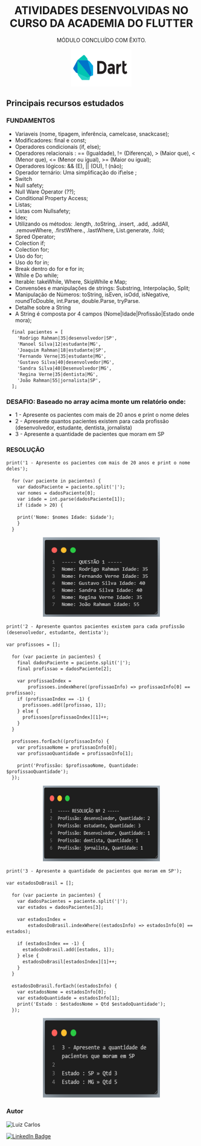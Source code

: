 <h1 align="center">ATIVIDADES DESENVOLVIDAS NO CURSO DA ACADEMIA DO FLUTTER</h1>

<p align="center"> MÓDULO CONCLUÍDO COM ÊXITO.</p>

<p align="center">
<img width="160" height="100" src="images/dart.png"/>


</p>


## Principais recursos estudados

### FUNDAMENTOS

- Variaveis (nome, tipagem, inferência, camelcase, snackcase);
- Modificadores: final e const;
- Operadores condicionais (if, else);
- Operadores relacionais : == (Igualdade), != (Diferença), > (Maior que), < (Menor que), <= (Menor ou igual), >= (Maior ou igual);
- Operadores lógicos: && (E), || (OU), ! (não);
- Operador ternário: Uma simplificação do if\else ;
- Switch
- Null safety;
- Null Ware Operator (??);
- Conditional Property Access;
- Listas;
- Listas com Nullsafety;
- Idex;
- Utilizando os métodos: .length, .toString, .insert, .add, .addAll, .removeWhere, .firstWhere., .lastWhere, List.generate, .fold;
- Spred Operator;
- Colection if;
- Colection for;
- Uso do for;
- Uso do for in;
- Break dentro do for e for in;
- While e Do while;
- Iterable: takeWhile, Where, SkipWhile e Map;
- Convensões e manipulações de strings: Substring, Interpolação, Split;
- Manipulação de Números: toString, isEven, isOdd, isNegative, roundToDouble, int.Parse, double.Parse, tryParse.
- Detalhe sobre a String
- A String é composta por 4 campos (Nome|Idade|Profissão|Estado onde mora);


```
  final pacientes = [
    'Rodrigo Rahman|35|desenvolvedor|SP',
    'Manoel Silva|12|estudante|MG',
    'Joaquim Rahman|18|estudante|SP',
    'Fernando Verne|35|estudante|MG',
    'Gustavo Silva|40|desenvolvedor|MG',
    'Sandra Silva|40|Desenvolvedor|MG',
    'Regina Verne|35|dentista|MG',
    'João Rahman|55|jornalista|SP',
  ];
```  
### **DESAFIO:** Baseado no array acima monte um relatório onde:
  - 1 - Apresente os pacientes com mais de 20 anos e print o nome deles
  - 2 - Apresente quantos pacientes existem para cada profissão (desenvolvedor, estudante, dentista, jornalista)
  - 3 - Apresente a quantidade de pacientes que moram em SP

### RESOLUÇÃO
```
print('1 - Apresente os pacientes com mais de 20 anos e print o nome deles');

  for (var paciente in pacientes) {
    var dadosPaciente = paciente.split('|');
    var nomes = dadosPaciente[0];
    var idade = int.parse(dadosPaciente[1]);
    if (idade > 20) {
     
    print('Nome: $nomes Idade: $idade');
    }
  }
```
<p align="center">
<img width="310" height="210" src="images/atividade1.png"/>
</p>

```
print('2 - Apresente quantos pacientes existem para cada profissão (desenvolvedor, estudante, dentista');

var profissoes = [];

  for (var paciente in pacientes) {
    final dadosPaciente = paciente.split('|');
    final profissao = dadosPaciente[2];

    var profissaoIndex =
        profissoes.indexWhere((profissaoInfo) => profissaoInfo[0] == profissao);
    if (profissaoIndex == -1) {
      profissoes.add([profissao, 1]);
    } else {
      profissoes[profissaoIndex][1]++;
    }
  }
  
  profissoes.forEach((profissaoInfo) {
    var profissaoNome = profissaoInfo[0];
    var profissaoQuantidade = profissaoInfo[1];
    
    print('Profissão: $profissaoNome, Quantidade: $profissaoQuantidade');
  });
```
<p align="center">
<img width="310" height="200" src="images/atividade2.png"/>
</p>

```
print('3 - Apresente a quantidade de pacientes que moram em SP');

var estadosDoBrasil = [];

  for (var paciente in pacientes) {
    var dadosPacientes = paciente.split('|');
    var estados = dadosPacientes[3];

    var estadosIndex =
        estadosDoBrasil.indexWhere((estadosInfo) => estadosInfo[0] == estados);

    if (estadosIndex == -1) {
      estadosDoBrasil.add([estados, 1]);
    } else {
      estadosDoBrasil[estadosIndex][1]++;
    }
  }

  estadosDoBrasil.forEach((estadosInfo) {
    var estadosNome = estadosInfo[0];
    var estadoQuantidade = estadosInfo[1];
    print('Estado : $estadosNome » Qtd $estadoQuantidade');
  });
```
<p align="center">
<img width="310" height="210" src="images/atividade3.png"/>
</p>

### Autor

<img alt="Luiz Carlos" title="Luiz Carlos" src="https://avatars.githubusercontent.com/u/29442285?s=96&v=4" height="100" width="100" />

[![LinkedIn Badge](https://img.shields.io/badge/-LUIZ_CARLOS-blue?style=flat-square&logo=Linkedin&logoColor=white&link=https://www.linkedin.com/in/luizzlcs/)](https://www.linkedin.com/in/luizzlcs/)
